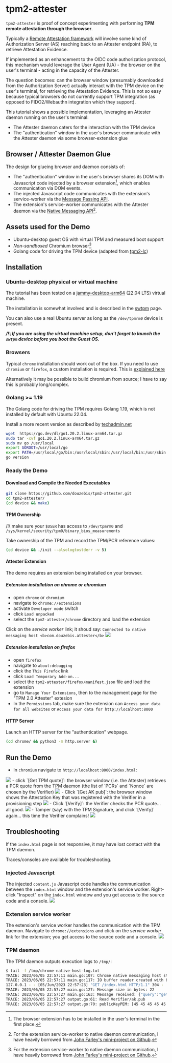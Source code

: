 # tpm2-attester

`tpm2-attester` is proof of concept experimenting with performing **TPM remote attestation through the browser**.

Typically a [Remote Attestation framework](https://nedmsmith.github.io/draft-sh-rats-oidc-attest/draft-sh-rats-oidcatt.html) will involve some kind of Authorization Server (AS) reaching back to an Attester endpoint (RA), to retrieve Attestation Evidence.

If implemented as an enhancement to the OIDC code authorization protocol, this mechanism would leverage the User Agent (UA) - the browser on the user's terminal - acting in the capacity of the Attester.

The question becomes: can the browser window (presumably downloaded from the Authorization Server) actually interact with the TPM device on the user's terminal, for retrieving the Attestation Evidence. This is not so easy because typical browsers do not currently support TPM integration (as opposed to FIDO2/Webauthn integration which they support).

This tutorial shows a possible implementation, leveraging an Attester daemon running on the user's terminal:
- The Attester daemon caters for the interaction with the TPM device
- The "authentication" window in the user's browser communicate with the Attester daemon via some browser-extension glue

## Browser / Attester Daemon Glue

The design for glueing browser and daemon consists of:
- The "authentication" window in the user's browser shares its DOM with Javascript code injected by a browser extension[^1], which enables communication via DOM events.
- The injected Javascript code communicates with the extension's service-worker via the [Message Passing API](https://developer.chrome.com/docs/extensions/mv3/messaging/).
- The extension's service-worker communicates with the Attester daemon via the [Native Messaging API](https://developer.chrome.com/docs/extensions/mv3/nativeMessaging/)[^2].

[^1]: The browser extension has to be installed in the user's terminal in the first place.
[^2]: For the extension service-worker to native daemon communication, I have heavily borrowed from [John Farley's mini-project on Github](https://github.com/jfarleyx/chrome-native-messaging-golang).

## Assets used for the Demo

- Ubuntu-desktop guest OS with virtual TPM and measured boot support
- *Non-sandboxed* Chromium browser[^2]
- Golang code for driving the TPM device (adapted from [tpm2-lc](https://github.com/douzebis/tpm2-lc))

[^2]: Sandboxed browsers - such as the SNAP'ed version of chromium or firefox bundled with Ubuntu installation packages - prevent the Native Messaging API from working.

## Installation

### Ubuntu-desktop physical or virtual machine

The tutorial has been tested on a [jammy-desktop-arm64](https://cdimage.ubuntu.com/jammy/daily-live/current/jammy-desktop-arm64.iso) (22.04 LTS) virtual machine.

The installation is somewhat involved and is described in the [swtpm](./swtpm/README.md) page.

You can also use a real Ubuntu server as long as the `/dev/tpmrm0` device is present. 

***/!\ If you are using the virtual machine setup, don't forget to launch the `swtpm` device before you boot the Guest OS.***

### Browsers
Typical `chrome` installation should work out of the box.
If you need to use `chromium` or `firefox`, a custom installation is required. This is [explained here](./browsers/README.md)

[//]: # (A non-official [snap-free chromium package https://fosspost.org/chromium-deb-package-ubuntu-22-04/ for Ubuntu 22.04 is being made available by fosspost.org with installation instructions.)
[//]: # (sudo add-apt-repository ppa:saiarcot895/chromium-beta)
[//]: # (sudo apt remove chromium-browser)
[//]: # (sudo snap remove chromium)
[//]: # (sudo apt install chromium-browser)

Alternatively it may be possible to build chromium from source; I have to say this is probably long/complex.

### Golang >= 1.19

The Golang code for driving the TPM requires Golang 1.19, which is not installed by default with Ubuntu 22.04.

Install a more recent version as described by [techadmin.net](https://tecadmin.net/how-to-install-go-on-ubuntu-20-04/)
```bash
wget  https://go.dev/dl/go1.20.2.linux-arm64.tar.gz 
sudo tar -xvf go1.20.2.linux-arm64.tar.gz
sudo mv go /usr/local
export GOROOT=/usr/local/go
export PATH=/usr/local/go/bin:/usr/local/sbin:/usr/local/bin:/usr/sbin:/usr/bin:/sbin:/bin:/usr/mes:/usr/local/games
go version
```

### Ready the Demo

#### Download and Compile the Needed Executables
```bash
git clone https://github.com/douzebis/tpm2-attester.git
cd tpm2-attester/
(cd device && make)
```

#### TPM Ownership
/!\ make sure your `$USER` has access to `/dev/tpmrm0` and `/sys/kernel/security/tpm0/binary_bios_measurements`

Take ownership of the TPM and record the TPM/PCR reference values:
```bash
(cd device && ./init --alsologtostderr -v 5)
```

#### Attester Extension
The demo requires an extension being installed on your browser.

##### Extension installation on chrome or chromium
- open `chrome` or `chromium`
- navigate to `chrome://extensions`
- activate `Developer mode` switch
- click `Load unpacked`
- select the `tpm2-attester/chrome` directory and load the extension

Click on the *service worker* link; it shoud say: `Connected to native messaging host <b>com.douzebis.attester</b>`
<img src="./chromium-1.png">

##### Extension installation on firefox
- open `firefox`
- navigate to `about:debugging`
- click the `This Firefox` link
- click `Load Temporary Add-on...`
- select the `tpm2-attester/firefox/manifest.json` file and load the extension
- go to `Manage Your Extensions`, then to the management page for the "TPM 2.0 Attester" extesion
- In the `Permissions` tab, make sure the extension can `Access your data for all websites` or `Access your data for http://localhost:8000`

#### HTTP Server
Launch an HTTP server for the "authentication" webpage.
```bash
(cd chrome/ && python3 -m http.server &)
```

## Run the Demo

- In `chromium` navigate to `http://localhost:8000/index.html`:
<img src="./attest-1.png">
- click `[Get TPM quote]`: the browser window (i.e. the Attester) retrieves a PCR quote from the TPM daemon (the list of `PCRs` and `Nonce` are chosen by the Verifier)
<img src="./attest-2.png">
- Click `[Get AK pub]`: the browser window shows the Attestation Key that was registered with the Verifier in a provisioning step
<img src="./attest-3.png">
- Click `[Verify]`: the Verifier checks the PCR quote... all good.
<img src="./attest-4.png">
- Tamper (say) with the TPM Signature, and click `[Verify]` again... this time the Verifier complains!
<img src="./attest-5.png">

## Troubleshooting

If the `index.html` page is not responsive, it may have lost contact with the TPM daemon.

Traces/consoles are available for troubleshooting.

### Injected Javascript

The injected `content.js` Javascript code handles the communication between the `index.html` window and the extension's service worker.
Right-click "Inspect" on the `index.html` window and you get access to the source code and a console.
<img src="./chromium-2.png">


### Extension service worker
The extension's service worker handles the communication with the TPM daemon.
Navigate to `chrome://extensions` and click on the *service worker* link for the extension; you get access to the source code and a console.
<img src="./chromium-3.png">

### TPM daemon
The TPM daemon outputs execution logs to `/tmp/`:
```bash
$ tail -f /tmp/chrome-native-host-log.txt 
TRACE: 2023/06/05 22:57:11 main.go:107: Chrome native messaging host started. Native byte order: LittleEndian.
TRACE: 2023/06/05 22:57:11 main.go:117: IO buffer reader created with buffer size of 8192.
127.0.0.1 - - [05/Jun/2023 22:57:23] "GET /index.html HTTP/1.1" 304 -
TRACE: 2023/06/05 22:57:27 main.go:127: Message size in bytes: 22
TRACE: 2023/06/05 22:57:27 main.go:163: Message received: {"query":"get-ak-pub"}
TRACE: 2023/06/05 22:57:27 output.go:61: Read Verifier/ak.pub
TRACE: 2023/06/05 22:57:27 output.go:70: publicKeyPEM: [45 45 45 45 45 66 69 71 73 78 32 80 85 66 76 73 67 32 75 69 89 45 45 45 45 45 10 77 73 73 66 73 106 65 78 66 103 107 113 104 107 105 71 57 119 48 66 65 81 69 70 65 65 79 67 65 81 56 65 77 73 73 66 67 103 75 67 65 81 69 65 117 55 100 77 79 70 74 69 117 116 85 43 76 98 66 52 47 51 77 78 10 113 82 87 103 113 57 109 118 105 78 110 107 106 104 65 115 110 84 99 66 121 51 113 66 70 120 117 107 74 80 67 112 102 118 78 83 86 121 86 43 86 75 85 48 76 108 117 101 109 87 113 121 52 120 90 107 52 74 53 79 102 84 47 105 10 101 57 114 112 88 55 87 90 105 81 65 105 82 121 104 85 73 69 82 109 102 72 108 118 117 117 75 104 107 115 70 69 54 52 69 103 47 55 70 71 98 112 75 110 119 81 87 83 119 101 48 74 122 54 122 90 101 110 89 71 76 51 54 112 10 113 100 120 82 97 97 108 47 116 70 85 49 112 68 79 111 48 66 55 90 75 87 75 52 108 97 99 110 69 74 118 66 118 85 110 118 99 70 73 55 71 107 70 117 108 43 68 117 112 112 117 112 72 55 55 65 122 105 77 78 114 80 116 110 10 67 43 116 118 56 55 76 56 115 55 48 90 112 80 97 116 72 55 74 119 83 84 43 78 119 114 85 82 68 100 43 73 55 67 78 85 55 49 97 72 52 69 56 102 109 99 113 71 70 66 110 51 107 52 69 70 67 87 55 65 55 101 72 78 10 106 67 55 84 69 98 103 49 51 102 97 104 110 76 79 48 56 74 73 80 55 116 85 88 82 52 69 89 114 82 105 106 81 69 53 108 85 66 71 90 117 53 48 99 104 120 48 67 57 109 114 57 79 49 77 104 52 116 101 106 54 102 105 113 10 117 81 73 68 65 81 65 66 10 45 45 45 45 45 69 78 68 32 80 85 66 76 73 67 32 75 69 89 45 45 45 45 45 10]
```